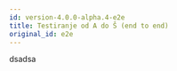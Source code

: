 ```yaml
---
id: version-4.0.0-alpha.4-e2e
title: Testiranje od A do Š (end to end)
original_id: e2e
---
```


dsadsa